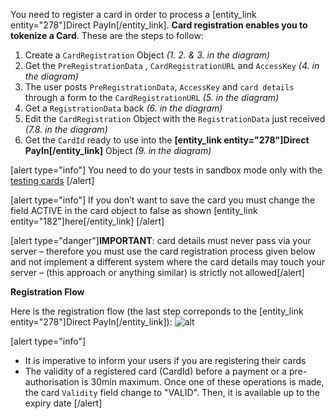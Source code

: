 You need to register a card in order to process a [entity_link entity="278"]Direct PayIn[/entity_link]. **Card registration enables you to tokenize a Card**. These are the steps to follow:

1. Create a `CardRegistration` Object *(1. 2. & 3. in the diagram)*
2. Get the `PreRegistrationData` , `CardRegistrationURL` and  `AccessKey`  *(4. in the diagram)*
3. The user posts `PreRegistrationData`, `AccessKey` and `card details` through a form to the `CardRegistrationURL` *(5. in the diagram)*
4. Get a `RegistrationData` back *(6. in the diagram)*
5. Edit the `CardRegistration` Object  with the `RegistrationData` just received *(7.8. in the diagram)*
6. Get the `CardId` ready to use into the **[entity_link entity="278"]Direct PayIn[/entity_link]** Object *(9. in the diagram)*

[alert type="info"]  You need to do your tests in sandbox mode only with the [testing cards](/guide/testing-payments) [/alert]

[alert type="info"]  If you don’t want to save the card you must change the field ACTIVE in the card object to false as shown [entity_link entity="182"]here[/entity_link] [/alert]

[alert type="danger"]**IMPORTANT**: card details must never pass via your server – therefore you must use the card registration process given below and not implement a different system where the card details may touch your server – (this approach or anything similar) is strictly not allowed[/alert]

**Registration Flow**

Here is the registration flow (the last step correponds to the [entity_link entity="278"]Direct PayIn[/entity_link]):
![alt](/uploads/medias/SchemeCardRegistration.png)

[alert type="info"]
* It is imperative to inform your users if you are registering their cards
* The validity of a registered card (CardId) before a payment or a pre-authorisation is 30min maximum. Once one of these operations is made, the card `Validity` field change to "VALID". Then, it is available up to the expiry date
[/alert]